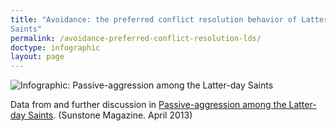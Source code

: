 ```yaml
---
title: "Avoidance: the preferred conflict resolution behavior of Latter-day
Saints"
permalink: /avoidance-preferred-conflict-resolution-lds/
doctype: infographic
layout: page
---
```


![Infographic: Passive-aggression among the Latter-day Saints](https://i.imgur.com/F1eCW0L.png)

Data from and further discussion in [Passive-aggression among the Latter-day Saints](https://sunstonemagazine.com/passive-aggression-among-the-latter-day-saints/). (Sunstone Magazine. April 2013)



